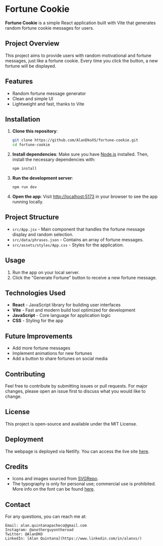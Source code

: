 
# Fortune Cookie

**Fortune Cookie** is a simple React application built with Vite that generates random fortune cookie messages for users.

## Project Overview

This project aims to provide users with random motivational and fortune messages, just like a fortune cookie. Every time you click the button, a new fortune will be displayed.

## Features

- Random fortune message generator
- Clean and simple UI
- Lightweight and fast, thanks to Vite

## Installation

1. **Clone this repository**:
   ```bash
   git clone https://github.com/AlanDkoXS/fortune-cookie.git
   cd fortune-cookie
   ```

2. **Install dependencies**:
   Make sure you have [Node.js](https://nodejs.org/) installed. Then, install the necessary dependencies with:
   ```bash
   npm install
   ```

3. **Run the development server**:
   ```bash
   npm run dev
   ```

4. **Open the app**:
   Visit [http://localhost:5173](http://localhost:5173) in your browser to see the app running locally.

## Project Structure

- `src/App.jsx` - Main component that handles the fortune message display and random selection.
- `src/data/phrases.json` - Contains an array of fortune messages.
- `src/assets/styles/App.css` - Styles for the application.

## Usage

1. Run the app on your local server.
2. Click the "Generate Fortune" button to receive a new fortune message.

## Technologies Used

- **React** - JavaScript library for building user interfaces
- **Vite** - Fast and modern build tool optimized for development
- **JavaScript** - Core language for application logic
- **CSS** - Styling for the app

## Future Improvements

- Add more fortune messages
- Implement animations for new fortunes
- Add a button to share fortunes on social media

## Contributing

Feel free to contribute by submitting issues or pull requests. For major changes, please open an issue first to discuss what you would like to change.

## License

This project is open-source and available under the MIT License.

## Deployment

The webpage is deployed via Netlify. You can access the live site [here](https://fortunecookie-alanquintana.netlify.app/).

## Credits

- Icons and images sourced from [SVGRepo](https://www.svgrepo.com).
- The typography is only for personal use; commercial use is prohibited. More info on the font can be found [here](https://www.dafont.com/es/musashi-2.font).

## Contact

For any questions, you can reach me at:

    Email: alan.quintanapacheco@gmail.com
    Instagram: @anotherguyontheroad
    Twitter: @AlanDKO
    LinkedIn: [Alan Quintana](https://www.linkedin.com/in/alanxs/)